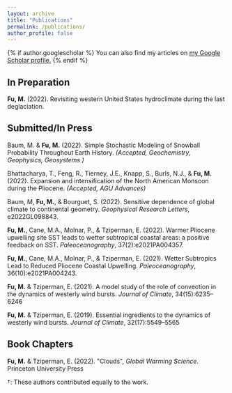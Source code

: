 ```yaml
---
layout: archive
title: "Publications"
permalink: /publications/
author_profile: false
---
```


{% if author.googlescholar %}
  You can also find my articles on <u><a href="{{author.googlescholar}}">my Google Scholar profile</a>.</u>
{% endif %}

## In Preparation

<b>Fu, M.</b> (2022). Revisiting western United States hydroclimate during the last deglaciation.

## Submitted/In Press

Baum, M. & <b>Fu, M.</b> (2022). Simple Stochastic Modeling of Snowball Probability Throughout Earth History. *(Accepted, Geochemistry, Geophysics, Geosystems )*

Bhattacharya, T., Feng, R., Tierney, J.E., Knapp, S., Burls, N.J., & <b>Fu, M.</b> (2022). Expansion and intensification of the North American Monsoon during the Pliocene. *(Accepted, AGU Advances)*

Baum, M, <b>Fu, M.</b>, & Bourguet, S. (2022). Sensitive dependence of global climate to continental geometry. *Geophysical Research Letters*, e2022GL098843.

<b>Fu, M.</b>, Cane, M.A., Molnar, P., & Tziperman, E. (2022). Warmer Pliocene upwelling site SST leads to wetter subtropical coastal areas: a positive feedback on SST. *Paleoceanography*, 37(2):e2021PA004357.

<b>Fu, M.</b>, Cane, M.A., Molnar, P., & Tziperman, E. (2021). Wetter Subtropics Lead to Reduced Pliocene Coastal Upwelling. *Paleoceanography*, 36(10):e2021PA004243.

<b>Fu, M.</b> & Tziperman, E. (2021). A model study of the role of convection in the dynamics of westerly wind bursts. *Journal of Climate*, 34(15):6235–6246

<b>Fu, M.</b> & Tziperman, E. (2019). Essential ingredients to the dynamics of westerly wind bursts. *Journal of Climate*, 32(17):5549–5565

## Book Chapters

<b>Fu, M.</b> & Tziperman, E. (2022). "Clouds", *Global Warming Science*. Princeton University Press 

&dagger;: These authors contributed equally to the work.
